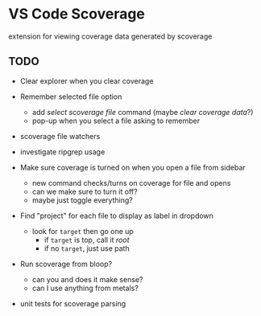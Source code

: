 # VS Code Scoverage 

extension for viewing coverage data generated by scoverage 

## TODO
* Clear explorer when you clear coverage

* Remember selected file option
	* add _select scoverage file_ command (maybe _clear coverage data_?)
	* pop-up when you select a file asking to remember
* scoverage file watchers
* investigate ripgrep usage
* Make sure coverage is turned on when you open a file from sidebar
	* new command checks/turns on coverage for file and opens
	* can we make sure to turn it off?
	* maybe just toggle everything?
* Find "project" for each file to display as label in dropdown
	* look for `target` then go one up
		* if `target` is top, call it _root_
		* if no `target`, just use path
* Run scoverage from bloop?
	* can you and does it make sense?
	* can I use anything from metals?
* unit tests for scoverage parsing
